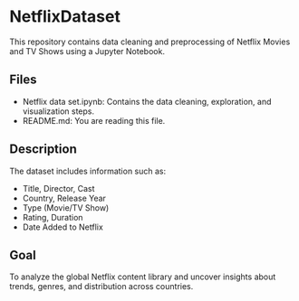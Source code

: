 # NetflixDataset

This repository contains data cleaning and preprocessing of Netflix Movies and TV Shows using a Jupyter Notebook.

## Files
- Netflix data set.ipynb: Contains the data cleaning, exploration, and visualization steps.
- README.md: You are reading this file.

## Description
The dataset includes information such as:
- Title, Director, Cast
- Country, Release Year
- Type (Movie/TV Show)
- Rating, Duration
- Date Added to Netflix

## Goal
To analyze the global Netflix content library and uncover insights about trends, genres, and distribution across countries.
